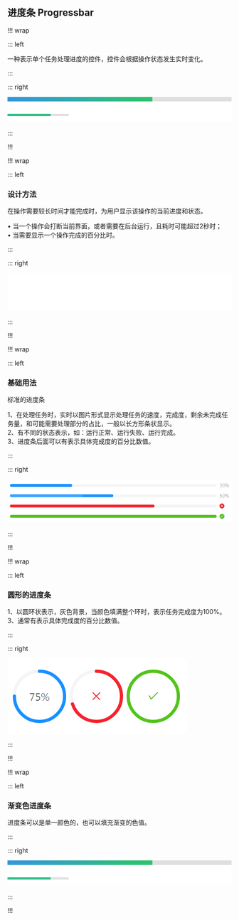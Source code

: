 ## 进度条 Progressbar ##

!!! wrap

::: left

一种表示单个任务处理进度的控件，控件会根据操作状态发生实时变化。

:::

::: right

![](../imgs/组件/进度条/img_progress_01.png)

:::

!!!

!!! wrap

::: left

### 设计方法 ###

在操作需要较长时间才能完成时，为用户显示该操作的当前进度和状态。

• 当一个操作会打断当前界面，或者需要在后台运行，且耗时可能超过2秒时；<br>
• 当需要显示一个操作完成的百分比时。

:::

::: right

![](../imgs/组件/进度条/img_progress_00.png)

:::

!!!

!!! wrap

::: left

### 基础用法 ###

标准的进度条
 
1、在处理任务时，实时以图片形式显示处理任务的速度，完成度，剩余未完成任务量，和可能需要处理部分的占比，一般以长方形条状显示。<br>
2、有不同的状态表示，如：运行正常、运行失败、运行完成。<br>
3、进度条后面可以有表示具体完成度的百分比数值。<br>

:::

::: right

![](../imgs/组件/进度条/img_progress_02.png)

:::

!!!
 
!!! wrap

::: left

### 圆形的进度条 ###

1、以圆环状表示，灰色背景，当颜色填满整个环时，表示任务完成度为100%。<br>
3、通常有表示具体完成度的百分比数值。

:::

::: right

![](../imgs/组件/进度条/img_progress_03.png)

:::

!!! 

!!! wrap

::: left

### 渐变色进度条 ###

进度条可以是单一颜色的，也可以填充渐变的色值。

:::

::: right

![](../imgs/组件/进度条/img_progress_01.png)

:::

!!!


